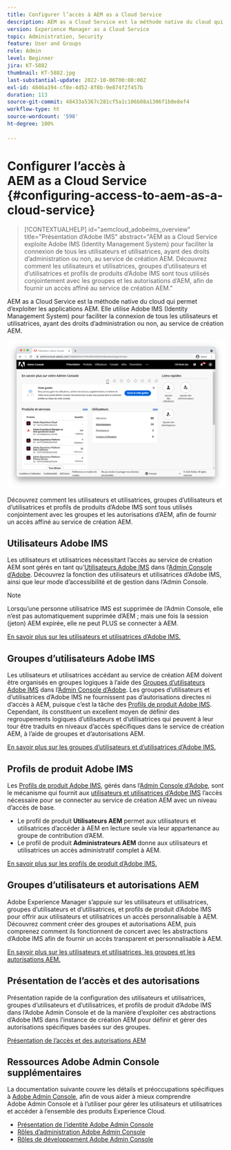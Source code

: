 ```yaml
---
title: Configurer l’accès à AEM as a Cloud Service
description: AEM as a Cloud Service est la méthode native du cloud qui permet d’exploiter les applications AEM. Elle utilise Adobe IMS (Identity Management System) pour faciliter la connexion de tous les utilisateurs et utilisatrices, ayant des droits d’administration ou non, au service de création AEM. Découvrez comment les utilisateurs et utilisatrices, groupes d’utilisateurs et d’utilisatrices et profils de produits d’Adobe IMS sont tous utilisés conjointement avec les groupes et les autorisations d’AEM, afin de fournir un accès spécifique au service de création AEM.
version: Experience Manager as a Cloud Service
topic: Administration, Security
feature: User and Groups
role: Admin
level: Beginner
jira: KT-5882
thumbnail: KT-5882.jpg
last-substantial-update: 2022-10-06T00:00:00Z
exl-id: 4846a394-cf8e-4d52-8f8b-9e874f2f457b
duration: 113
source-git-commit: 48433a5367c281cf5a1c106b08a1306f1b0e8ef4
workflow-type: ht
source-wordcount: '598'
ht-degree: 100%

---
```


# Configurer l’accès à AEM as a Cloud Service {#configuring-access-to-aem-as-a-cloud-service}

>[!CONTEXTUALHELP]
>id="aemcloud_adobeims_overview"
>title="Présentation d’Adobe IMS"
>abstract="AEM as a Cloud Service exploite Adobe IMS (Identity Management System) pour faciliter la connexion de tous les utilisateurs et utilisatrices, ayant des droits d’administration ou non, au service de création AEM. Découvrez comment les utilisateurs et utilisatrices, groupes d’utilisateurs et d’utilisatrices et profils de produits d’Adobe IMS sont tous utilisés conjointement avec les groupes et les autorisations d’AEM, afin de fournir un accès affiné au service de création AEM."

AEM as a Cloud Service est la méthode native du cloud qui permet d’exploiter les applications AEM. Elle utilise Adobe IMS (Identity Management System) pour faciliter la connexion de tous les utilisateurs et utilisatrices, ayant des droits d’administration ou non, au service de création AEM.

![Adobe Admin Console.](./assets/hero.png)

Découvrez comment les utilisateurs et utilisatrices, groupes d’utilisateurs et d’utilisatrices et profils de produits d’Adobe IMS sont tous utilisés conjointement avec les groupes et les autorisations d’AEM, afin de fournir un accès affiné au service de création AEM.

## Utilisateurs Adobe IMS

Les utilisateurs et utilisatrices nécessitant l’accès au service de création AEM sont gérés en tant qu’[Utilisateurs Adobe IMS](https://helpx.adobe.com/fr/enterprise/using/set-up-identity.html) dans l’[Admin Console d’Adobe](https://adminconsole.adobe.com). Découvrez la fonction des utilisateurs et utilisatrices d’Adobe IMS, ainsi que leur mode d’accessibilité et de gestion dans l’Admin Console.

>[!NOTE]
>
>Lorsqu’une personne utilisatrice IMS est supprimée de l’Admin Console, elle n’est pas automatiquement supprimée d’AEM ; mais une fois la session (jeton) AEM expirée, elle ne peut PLUS se connecter à AEM.


[En savoir plus sur les utilisateurs et utilisatrices d’Adobe IMS.](./adobe-ims-users.md)

## Groupes d’utilisateurs Adobe IMS

Les utilisateurs et utilisatrices accédant au service de création AEM doivent être organisés en groupes logiques à l’aide des [Groupes d’utilisateurs Adobe IMS](https://helpx.adobe.com/fr/enterprise/using/user-groups.html) dans l’[Admin Console d’Adobe](https://adminconsole.adobe.com). Les groupes d’utilisateurs et d’utilisatrices d’Adobe IMS ne fournissent pas d’autorisations directes ni d’accès à AEM, puisque c’est la tâche des [Profils de produit Adobe IMS](#adobe-ims-product-profiles). Cependant, ils constituent un excellent moyen de définir des regroupements logiques d’utilisateurs et d’utilisatrices qui peuvent à leur tour être traduits en niveaux d’accès spécifiques dans le service de création AEM, à l’aide de groupes et d’autorisations AEM.

[En savoir plus sur les groupes d’utilisateurs et d’utilisatrices d’Adobe IMS.](./adobe-ims-user-groups.md)

## Profils de produit Adobe IMS

Les [Profils de produit Adobe IMS](https://helpx.adobe.com/fr/enterprise/using/manage-permissions-and-roles.html), gérés dans l’[Admin Console d’Adobe](https://adminconsole.adobe.com), sont le mécanisme qui fournit aux [utilisateurs et utilisatrices d’Adobe IMS](#adobe-ims-users) l’accès nécessaire pour se connecter au service de création AEM avec un niveau d’accès de base.

+ Le profil de produit __Utilisateurs AEM__ permet aux utilisateurs et utilisatrices d’accéder à AEM en lecture seule via leur appartenance au groupe de contribution d’AEM.
+ Le profil de produit __Administrateurs AEM__ donne aux utilisateurs et utilisatrices un accès administratif complet à AEM.

[En savoir plus sur les profils de produit d’Adobe IMS.](./adobe-ims-product-profiles.md)

## Groupes d’utilisateurs et autorisations AEM

Adobe Experience Manager s’appuie sur les utilisateurs et utilisatrices, groupes d’utilisateurs et d’utilisatrices, et profils de produit d’Adobe IMS pour offrir aux utilisateurs et utilisatrices un accès personnalisable à AEM. Découvrez comment créer des groupes et autorisations AEM, puis comprenez comment ils fonctionnent de concert avec les abstractions d’Adobe IMS afin de fournir un accès transparent et personnalisable à AEM.

[En savoir plus sur les utilisateurs et utilisatrices, les groupes et les autorisations AEM.](./aem-users-groups-and-permissions.md)

## Présentation de l’accès et des autorisations

Présentation rapide de la configuration des utilisateurs et utilisatrices, groupes d’utilisateurs et d’utilisatrices, et profils de produit d’Adobe IMS dans l’Adobe Admin Console et de la manière d’exploiter ces abstractions d’Adobe IMS dans l’instance de création AEM pour définir et gérer des autorisations spécifiques basées sur des groupes.

[Présentation de l’accès et des autorisations AEM](./walk-through.md)

## Ressources Adobe Admin Console supplémentaires

La documentation suivante couvre les détails et préoccupations spécifiques à [Adobe Admin Console](https://adminconsole.adobe.com), afin de vous aider à mieux comprendre Adobe Admin Console et à l’utiliser pour gérer les utilisateurs et utilisatrices et accéder à l’ensemble des produits Experience Cloud.

+ [Présentation de l’identité Adobe Admin Console](https://helpx.adobe.com/fr/enterprise/using/identity.html)
+ [Rôles d’administration Adobe Admin Console](https://helpx.adobe.com/fr/enterprise/using/admin-roles.html)
+ [Rôles de développement Adobe Admin Console](https://helpx.adobe.com/fr/enterprise/using/manage-developers.html)
